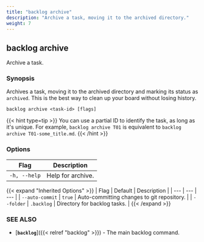 ```yaml
---
title: "backlog archive"
description: "Archive a task, moving it to the archived directory."
weight: 7
---
```


## backlog archive

Archive a task.

### Synopsis

Archives a task, moving it to the archived directory and marking its status as `archived`. This is the best way to clean up your board without losing history.

```
backlog archive <task-id> [flags]
```

{{< hint type=tip >}}
You can use a partial ID to identify the task, as long as it's unique. For example, `backlog archive T01` is equivalent to `backlog archive T01-some_title.md`.
{{< /hint >}}

### Options

| Flag | Description |
| --- | --- |
| `-h, --help` | Help for archive. |

{{< expand "Inherited Options" >}}
| Flag | Default | Description |
| --- | --- | --- |
| `--auto-commit` | `true` | Auto-committing changes to git repository. |
| `--folder` | `.backlog` | Directory for backlog tasks. |
{{< /expand >}}

### SEE ALSO

- [**`backlog`**]({{< relref "backlog" >}}) - The main backlog command.